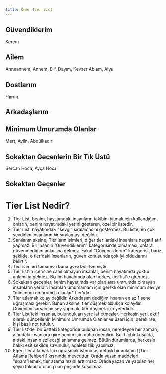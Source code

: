 ```yaml
---  
title: Ömer Tier List  
---  
```

## Güvendiklerim  
Kerem  

## Ailem  
Anneannem, Annem, Elif, Dayım, Kevser Ablam, Alya  

## Dostlarım  
Harun  

## Arkadaşlarım  


## Minimum Umurumda Olanlar  
Mert, Aylin, Abdülkadir  

## Sokaktan Geçenlerin Bir Tık Üstü  
Sercan Hoca, Ayça Hoca  

## Sokaktan Geçenler  


# Tier List Nedir?  
1. Tier List, benim, hayatımdaki insanların takibini tutmak için kullandığım, onların, benim hayatımdaki yerini gösteren, özel bir listedir.  
2. Tier List, hayatımdaki "sevgi" sıralamasını göstermez. Bu liste, en çok sevdiğim insanların bir sıralaması değildir.  
3. Sanılanın aksine, Tier'ların isimleri, diğer tier'lardaki insanlara negatif atıf yapmaz. Bir insanın "Güvendiklerim" kategorisinde olmaması, onlara güvenmediğim anlamına gelmez. Fakat "Güvendiklerim" kategorisi, bariz şekilde, o tier'daki insanların, güven konusunda çok iyi olduklarını belirtir.  
4. Tier isimleri tamamen bana göre belirlenmiştir.  
5. Tier list'in içerisine dahil olmayan insanlar, benim hayatımda yoktur anlamına gelmez. Benim hayatımda olan herkes, tier list'e giremez.  
6. Sokaktan geçenler, benim hayatımda var olan ama umrumda olmayan insanların yeridir. İnsanları umursamam için gerekli olan minimum seviye "minimum umurumda olanlar" tier'ıdır.  
7. Tier atlamak kolay değildir. Arkadaşım dediğim insanın en az 1 sene uğraşması gerekir. Bunun aksine, tier düşmek oldukça kolaydır. Güvenimi sarsan bir şey yapmak, tier düşmek için yeterlidir.  
8. Tier List'teki insanlar, bulundukları yere laf etmezler. Herkesin yeri, aktif olarak güncellenir. Minimum Umrumda Olanlar ve üzeri için, gerekirse, kişi bazlı not tutulur.  
9. Tier list'de, bir üstteki kategoride bulunan insan, neredeyse her zaman, altındaki insanlara göre benim için daha önemlidir. Bu, hiçbir koşulda, alttaki insanın ezileceği anlamına gelmez. Bütün durumlarda, herkesin hakkı eşit şekilde savunulur, adaletsizlik yapılmaz.  
10. Eğer Tier atlamak için uğraşmak istenirse, detaylı bir anlatım [[Tier Atlama Rehberi]] kısmında mevcuttur. Orada yazan maddeleri "spam"lemek, tier atlama hızını arttırmaz. Orada yazan ve yapılan her şeyin takibi tutulur, puan peşinde koşulmaz.  